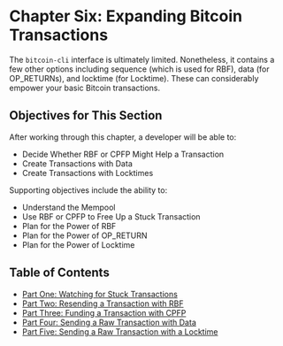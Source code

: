 # Chapter Six: Expanding Bitcoin Transactions

The `bitcoin-cli` interface is ultimately limited. Nonetheless, it contains a few other options including sequence (which is used for RBF), data (for OP_RETURNs), and locktime (for Locktime). These can considerably empower your basic Bitcoin transactions. 

## Objectives for This Section

After working through this chapter, a developer will be able to:

   * Decide Whether RBF or CPFP Might Help a Transaction
   * Create Transactions with Data
   * Create Transactions with Locktimes
   
Supporting objectives include the ability to:

   * Understand the Mempool
   * Use RBF or CPFP to Free Up a Stuck Transaction
   * Plan for the Power of RBF
   * Plan for the Power of OP_RETURN
   * Plan for the Power of Locktime
   
## Table of Contents
   
   * [Part One: Watching for Stuck Transactions](5_1_Watching_for_Stuck_Transactions.md)
   * [Part Two: Resending a Transaction with RBF](5_2_Resending_a_Transaction_with_RBF.md)
   * [Part Three: Funding a Transaction with CPFP](5_3_Funding_a_Transaction_with_CPFP.md)
   * [Part Four: Sending a Raw Transaction with Data](5_4_Sending_a_Raw_Transaction_with_Data.md)
   * [Part Five: Sending a Raw Transaction with a Locktime](5_5_Sending_a_Raw_Transaction_with_a_Locktime.md)

